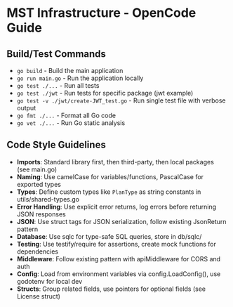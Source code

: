 # MST Infrastructure - OpenCode Guide

## Build/Test Commands
- `go build` - Build the main application
- `go run main.go` - Run the application locally
- `go test ./...` - Run all tests
- `go test ./jwt` - Run tests for specific package (jwt example)
- `go test -v ./jwt/create-JWT_test.go` - Run single test file with verbose output
- `go fmt ./...` - Format all Go code
- `go vet ./...` - Run Go static analysis

## Code Style Guidelines
- **Imports**: Standard library first, then third-party, then local packages (see main.go)
- **Naming**: Use camelCase for variables/functions, PascalCase for exported types
- **Types**: Define custom types like `PlanType` as string constants in utils/shared-types.go
- **Error Handling**: Use explicit error returns, log errors before returning JSON responses
- **JSON**: Use struct tags for JSON serialization, follow existing JsonReturn pattern
- **Database**: Use sqlc for type-safe SQL queries, store in db/sqlc/
- **Testing**: Use testify/require for assertions, create mock functions for dependencies
- **Middleware**: Follow existing pattern with apiMiddleware for CORS and auth
- **Config**: Load from environment variables via config.LoadConfig(), use godotenv for local dev
- **Structs**: Group related fields, use pointers for optional fields (see License struct)